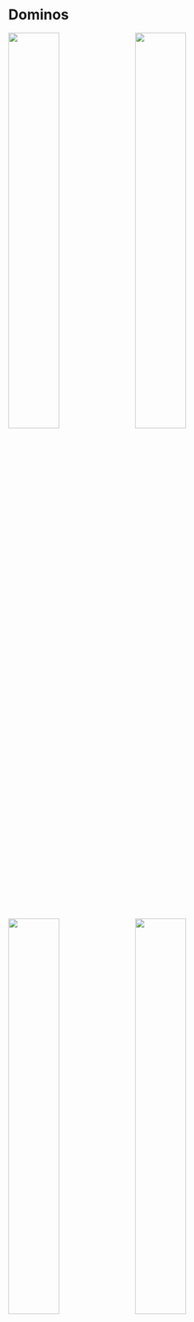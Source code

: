# Dominos


<img src="https://user-images.githubusercontent.com/6896110/30528334-1058c394-9c00-11e7-8501-5aeea1bb8465.PNG" width="45%" height="45%">&nbsp;&nbsp;&nbsp;&nbsp;&nbsp;&nbsp;&nbsp;<img src="https://user-images.githubusercontent.com/6896110/30528074-775eb5b0-9bfd-11e7-870d-a592f17e47da.PNG" width="45%" height="45%">
<p>
<p>
<img src="https://user-images.githubusercontent.com/6896110/30528072-775e413e-9bfd-11e7-9dbf-88c3323ebe15.PNG" width="45%" height="45%">&nbsp;&nbsp;&nbsp;&nbsp;&nbsp;&nbsp;&nbsp;<img src="https://user-images.githubusercontent.com/6896110/30528073-775ea836-9bfd-11e7-9153-719e1d5117a9.PNG" width="45%" height="45%">
